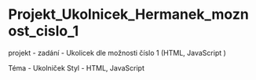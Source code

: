 # Projekt_Ukolnicek_Hermanek_moznost_cislo_1

projekt - zadání - Ukolicek dle možnosti číslo 1 (HTML, JavaScript ) 

Téma - Ukolniček
Styl - HTML, JavaScript 
